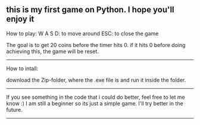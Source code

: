 
this is my first game on Python.
I hope you'll enjoy it
----------------------------------------------------------------------------------------
How to play:
W A S D: to move around
ESC: to close the game

The goal is to get 20 coins before the timer hits 0.
if it hits 0 before doing achieving this, the game will be reset.

----------------------------------------------------------------------------------------
How to intall:

download the Zip-folder, where the .exe file is and run it inside the folder.

----------------------------------------------------------------------------------------
If you see something in the code that i could do better, feel free to let me know :)
I am still a beginner so its just a simple game.
I'll try better in the future.

----------------------------------------------------------------------------------------
